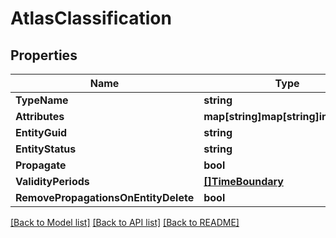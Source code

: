 # AtlasClassification

## Properties

Name | Type | Description | Notes
------------ | ------------- | ------------- | -------------
**TypeName** | **string** |  | [optional] 
**Attributes** | **map[string]map[string]interface{}** |  | [optional] 
**EntityGuid** | **string** |  | [optional] 
**EntityStatus** | **string** |  | [optional] 
**Propagate** | **bool** |  | [optional] 
**ValidityPeriods** | [**[]TimeBoundary**](TimeBoundary.md) |  | [optional] 
**RemovePropagationsOnEntityDelete** | **bool** |  | [optional] 

[[Back to Model list]](../README.md#documentation-for-models) [[Back to API list]](../README.md#documentation-for-api-endpoints) [[Back to README]](../README.md)



